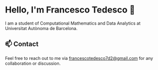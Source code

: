 # Hello, I'm Francesco Tedesco 👋

I am a student of Computational Mathematics and Data Analytics at Universitat Autònoma de Barcelona.

## 📫 Contact

Feel free to reach out to me via [francescotedesco7d2@gmail.com](mailto:francescotedesco7d2@gmail.com) for any collaboration or discussion.


